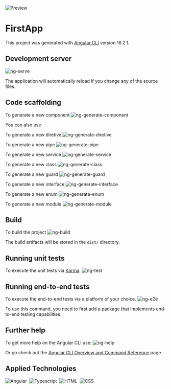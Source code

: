 ![Preview](github/assets/Angular-FirstApp_Preview.gif)

# FirstApp

This project was generated with [Angular CLI](https://github.com/angular/angular-cli) version 16.2.1.

## Development server

![ng-serve](github/assets/ng-serve.png)

The application will automatically reload if you change any of the source files.

## Code scaffolding

To generate a new component
![ng-generate-component](github/assets/ng-generate-component.png)

You can also use

To generate a new diretive
![ng-generate-diretive](github/assets/ng-generate-diretive.png)

To generate a new pipe
![ng-generate-pipe](github/assets/ng-generate-pipe.png)

To generate a new service
![ng-generate-service](github/assets/ng-generate-service.png)

To generate a new class
![ng-generate-class](github/assets/ng-generate-class.png)

To generate a new guard
![ng-generate-guard](github/assets/ng-generate-guard.png)

To generate a new interface
![ng-generate-interface](github/assets/ng-generate-interface.png)

To generate a new enum
![ng-generate-enum](github/assets/ng-generate-enum.png)

To generate a new module
![ng-generate-module](github/assets/ng-generate-module.png)

## Build

To build the project
![ng-build](github/assets/ng-build.png)

The build artifacts will be stored in the `dist/` directory.

## Running unit tests

To execute the unit tests via [Karma](https://karma-runner.github.io).
![ng-test](github/assets/ng-test.png)

## Running end-to-end tests

To execute the end-to-end tests via a platform of your choice.
![ng-e2e](github/assets/ng-e2e.png)

To use this command, you need to first add a package that implements end-to-end testing capabilities.

## Further help

To get more help on the Angular CLI use:
![ng-help](github/assets/ng-help.png)

Or go check out the [Angular CLI Overview and Command Reference](https://angular.io/cli) page.

## Applied Technologies

![Angular](https://img.shields.io/badge/Angular-DD0031?style=for-the-badge&logo=angular&logoColor=white)&nbsp;
![Typescript](https://img.shields.io/badge/TypeScript-007ACC?style=for-the-badge&logo=typescript&logoColor=white)&nbsp;
![HTML](https://img.shields.io/badge/HTML5-E34F26?style=for-the-badge&logo=html5&logoColor=white)&nbsp;
![CSS](https://img.shields.io/badge/CSS3-1572B6?style=for-the-badge&logo=css3&logoColor=white)&nbsp;
